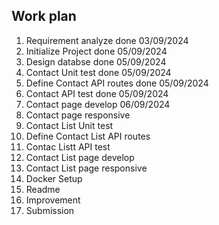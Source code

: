 ## Work plan

1. Requirement analyze done 03/09/2024
2. Initialize Project done 05/09/2024
3. Design databse done 05/09/2024
4. Contact Unit test done 05/09/2024
5. Define Contact API routes done 05/09/2024
6. Contact API test done 05/09/2024
7. Contact page develop 06/09/2024
8. Contact page responsive
9. Contact List Unit test
10. Define Contact List API routes
11. Contac Listt API test
12. Contact List page develop
13. Contact List page responsive
14. Docker Setup
15. Readme
16. Improvement
17. Submission
